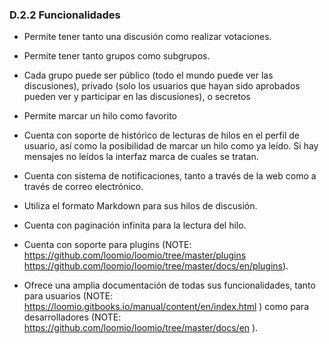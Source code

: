 ### D.2.2 Funcionalidades 

* Permite tener tanto una discusión como realizar votaciones. 

* Permite tener tanto grupos como subgrupos. 

* Cada grupo puede ser público (todo el mundo puede ver las discusiones), privado (solo los usuarios que hayan sido aprobados pueden ver y participar en las discusiones), o secretos  

* Permite marcar un hilo como favorito

* Cuenta con soporte de histórico de lecturas de hilos en el perfil de usuario, así como la posibilidad de marcar un hilo como ya leído. Si hay mensajes no leídos la interfaz marca de cuales se tratan. 

* Cuenta con sistema de notificaciones, tanto a través de la web como a través de correo electrónico.

* Utiliza el formato Markdown para sus hilos de discusión. 

* Cuenta con paginación infinita para la lectura del hilo. 

* Cuenta con soporte para plugins (NOTE:  https://github.com/loomio/loomio/tree/master/plugins
https://github.com/loomio/loomio/tree/master/docs/en/plugins).

* Ofrece una amplia documentación de todas sus funcionalidades, tanto para usuarios (NOTE:  https://loomio.gitbooks.io/manual/content/en/index.html ) como para desarrolladores (NOTE:  https://github.com/loomio/loomio/tree/master/docs/en ).


